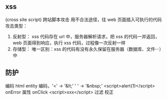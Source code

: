 ## xss
(cross site script) 跨站脚本攻击
用不合法途径，往 web 页面插入可执行的代码
攻击类型：
1. 反射型：
xss 代码存在 url 中，服务器解析请求，把 xss 的代码一并返回，web 页面得到响应，执行 xss 代码，过程像一次反射一样
2. 存储型：
唯一区别：xss 的代码有没有永久保留在服务器（数据库、文件···）中

## 防护
编码 html entity 编码，'<' -> '\&lt;' ' ' -> '\&nbsp;'
\<script>alert(1)\</script>
onError 属性 onClick \<script>xxx\</script>
过滤
校正